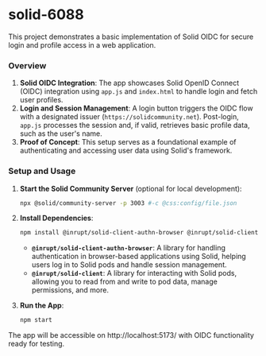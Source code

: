 # solid-6088

This project demonstrates a basic implementation of Solid OIDC for secure login and profile access in a web application.

### Overview

1. **Solid OIDC Integration**: The app showcases Solid OpenID Connect (OIDC) integration using `app.js` and `index.html` to handle login and fetch user profiles.
2. **Login and Session Management**: A login button triggers the OIDC flow with a designated issuer (`https://solidcommunity.net`). Post-login, `app.js` processes the session and, if valid, retrieves basic profile data, such as the user's name.
3. **Proof of Concept**: This setup serves as a foundational example of authenticating and accessing user data using Solid's framework.

### Setup and Usage

1. **Start the Solid Community Server** (optional for local development):

   ```sh
   npx @solid/community-server -p 3003 #-c @css:config/file.json
   ```

2. **Install Dependencies**:

   ```sh
   npm install @inrupt/solid-client-authn-browser @inrupt/solid-client
   ```

   - **`@inrupt/solid-client-authn-browser`**: A library for handling authentication in browser-based applications using Solid, helping users log in to Solid pods and handle session management.
   - **`@inrupt/solid-client`**: A library for interacting with Solid pods, allowing you to read from and write to pod data, manage permissions, and more.

3. **Run the App**:

   ```sh
   npm start
   ```

The app will be accessible on http://localhost:5173/ with OIDC functionality ready for testing.

<br>
